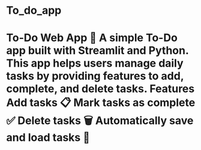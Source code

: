 # To_do_app
 # To-Do Web App 📝 A simple To-Do app built with Streamlit and Python. This app helps users manage daily tasks by providing features to add, complete, and delete tasks.  Features Add tasks 📋 Mark tasks as complete ✅ Delete tasks 🗑️ Automatically save and load tasks 🔄
